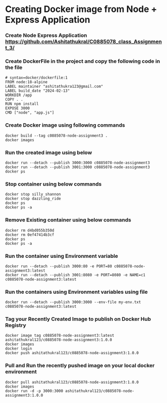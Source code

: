 # Creating Docker image from Node + Express Application

### Create Node Express Application https://github.com/Ashitathukral/C0885078_class_Assignment_3/
### Create DockerFile in the project and copy the following code in the file
```
# syntax=docker/dockerfile:1
FROM node:18-alpine
LABEL maintainer "ashitathukra123@gmail.com"
LABEL build_date "2024-02-13"
WORKDIR /app
COPY . .
RUN npm install
EXPOSE 3000
CMD ["node", "app.js"]
```
### Create Docker image using following commands
```                                                                                                     
docker build --tag c0885078-node-assignment3 .                                                                           
docker images
```
### Run the created image using below       
```
docker run --detach --publish 3000:3000 c0885078-node-assignment3                                                        
docker run --detach --publish 3001:3000 c0885078-node-assignment3                                                         
docker ps
```
### Stop container using below commands
```
docker stop silly_shannon                                                                                                
docker stop dazzling_ride                                                                                                
docker ps
docker ps -a
```
### Remove Existing container using below commands
```                                                                                                                
docker rm d4bd055b350d                                                                                                   
docker rm 0ef47414b3cf                                                                                                   
docker ps                                                                                                                
docker ps -a              
```
### Run the container using Environment variable
```                                                                        
docker run --detach --publish 3000:80 -e PORT=80 c0885078-node-assignment3:latest                                        
docker run --detach --publish 3001:8080 -e PORT=8080 -e NAME=c1 c0885078-node-assignment3:latest
```
### Run the containers using Environment variables using file
```
docker run --detach --publish 3000:3000 --env-file my-env.txt c0885078-node-assignment3:latest
```
### Tag your Recently Created Image to publish on Docker Hub Registry
```
docker image tag c0885078-node-assignment3:latest ashitathukral123/c0885078-node-assignment3:1.0.0
docker images
docker login
docker push ashitathukral123/c0885078-node-assignment3:1.0.0
```
### Pull and Run the recently pushed image on your local docker environment 
```
docker pull ashitathukral123/c0885078-node-assignment3:1.0.0
docker images
docker run -d -p 3000:3000 ashitathukral123/c0885078-node-assignment3:1.0.0
```